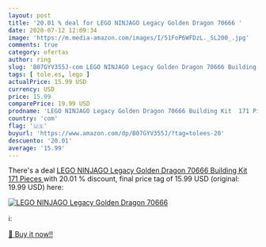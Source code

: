 ```yaml
---
layout: post
title: '20.01 % deal for LEGO NINJAGO Legacy Golden Dragon 70666 '
date: 2020-07-12 12:09:34
image: 'https://m.media-amazon.com/images/I/51FoP6WFDzL._SL200_.jpg'
comments: true
category: ofertas
author: ring
slug: 'B07GYV355J-com LEGO NINJAGO Legacy Golden Dragon 70666 Building Kit 171...'
tags: [ tole.es, lego ]
actualPrice: 15.99 USD
currency: USD
price: 15.99
comparePrice: 19.99 USD
prodname: 'LEGO NINJAGO Legacy Golden Dragon 70666 Building Kit  171 Pieces '
country: 'com'
flag: '🇺🇸'
buyurl: 'https://www.amazon.com/dp/B07GYV355J/?tag=tolees-20'
descuento: '20.01'
average: '15.99'
---
```


There's a deal [LEGO NINJAGO Legacy Golden Dragon 70666 Building Kit  171 Pieces ](https://www.amazon.com/dp/B07GYV355J/?tag=tolees-20)  with  20.01 % discount, final price tag of  15.99 USD (original: 19.99 USD) here:

[![LEGO NINJAGO Legacy Golden Dragon 70666 ](https://m.media-amazon.com/images/I/51FoP6WFDzL._SL200_.jpg)](https://www.amazon.com/dp/B07GYV355J/?tag=tolees-20)

ℹ️:


[🛒 Buy it now!!](https://www.amazon.com/dp/B07GYV355J/?tag=tolees-20)
